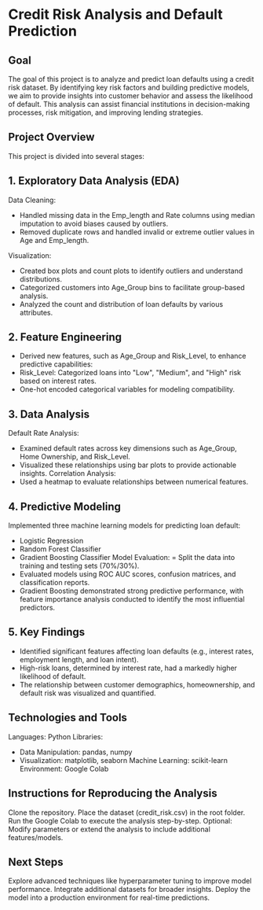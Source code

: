 # Credit Risk Analysis and Default Prediction
## Goal
The goal of this project is to analyze and predict loan defaults using a credit risk dataset. By identifying key risk factors and building predictive models, we aim to provide insights into customer behavior and assess the likelihood of default. This analysis can assist financial institutions in decision-making processes, risk mitigation, and improving lending strategies.

## Project Overview
This project is divided into several stages:

## 1. Exploratory Data Analysis (EDA)
Data Cleaning:
- Handled missing data in the Emp_length and Rate columns using median imputation to avoid biases caused by outliers.
- Removed duplicate rows and handled invalid or extreme outlier values in Age and Emp_length.
  
Visualization:
- Created box plots and count plots to identify outliers and understand distributions.
- Categorized customers into Age_Group bins to facilitate group-based analysis.
- Analyzed the count and distribution of loan defaults by various attributes.
## 2. Feature Engineering
- Derived new features, such as Age_Group and Risk_Level, to enhance predictive capabilities:
- Risk_Level: Categorized loans into "Low", "Medium", and "High" risk based on interest rates.
- One-hot encoded categorical variables for modeling compatibility.
## 3. Data Analysis
Default Rate Analysis:
- Examined default rates across key dimensions such as Age_Group, Home Ownership, and Risk_Level.
- Visualized these relationships using bar plots to provide actionable insights.
Correlation Analysis:
- Used a heatmap to evaluate relationships between numerical features.
## 4. Predictive Modeling
Implemented three machine learning models for predicting loan default:
- Logistic Regression
- Random Forest Classifier
- Gradient Boosting Classifier
Model Evaluation:
= Split the data into training and testing sets (70%/30%).
- Evaluated models using ROC AUC scores, confusion matrices, and classification reports.
- Gradient Boosting demonstrated strong predictive performance, with feature importance analysis conducted to identify the most influential predictors.
## 5. Key Findings
- Identified significant features affecting loan defaults (e.g., interest rates, employment length, and loan intent).
- High-risk loans, determined by interest rate, had a markedly higher likelihood of default.
- The relationship between customer demographics, homeownership, and default risk was visualized and quantified.

## Technologies and Tools
Languages: Python
Libraries:
- Data Manipulation: pandas, numpy
- Visualization: matplotlib, seaborn
Machine Learning: scikit-learn
Environment: Google Colab
## Instructions for Reproducing the Analysis
Clone the repository.
Place the dataset (credit_risk.csv) in the root folder.
Run the Google Colab to execute the analysis step-by-step.
Optional: Modify parameters or extend the analysis to include additional features/models.

## Next Steps
Explore advanced techniques like hyperparameter tuning to improve model performance.
Integrate additional datasets for broader insights.
Deploy the model into a production environment for real-time predictions.
